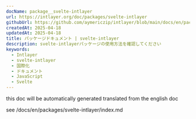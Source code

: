 ```yaml
---
docName: package__svelte-intlayer
url: https://intlayer.org/doc/packages/svelte-intlayer
githubUrl: https://github.com/aymericzip/intlayer/blob/main/docs/en/packages/svelte-intlayer/index.md
createdAt: 2025-04-18
updatedAt: 2025-04-18
title: パッケージドキュメント | svelte-intlayer
description: svelte-intlayerパッケージの使用方法を確認してください
keywords:
  - Intlayer
  - svelte-intlayer
  - 国際化
  - ドキュメント
  - JavaScript
  - Svelte
---
```


this doc will be automatically generated translated from the english doc

see /docs/en/packages/svelte-intlayer/index.md
